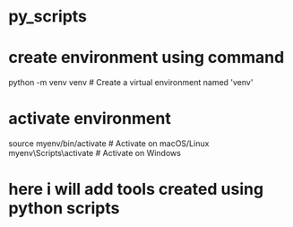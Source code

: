 # py_scripts

# create environment using command
python -m venv venv  # Create a virtual environment named 'venv'

# activate environment
source myenv/bin/activate  # Activate on macOS/Linux
<br>
myenv\Scripts\activate  # Activate on Windows

# here i will add tools created using python scripts
